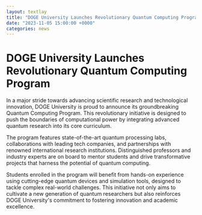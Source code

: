 ```yaml
---
layout: textlay
title: "DOGE University Launches Revolutionary Quantum Computing Program"  
date: "2023-11-05 15:00:00 +0000"  
categories: news  
---
```

# DOGE University Launches Revolutionary Quantum Computing Program

In a major stride towards advancing scientific research and technological innovation, DOGE University is proud to announce its groundbreaking Quantum Computing Program. This revolutionary initiative is designed to push the boundaries of computational power by integrating advanced quantum research into its core curriculum.

The program features state-of-the-art quantum processing labs, collaborations with leading tech companies, and partnerships with renowned international research institutions. Distinguished professors and industry experts are on board to mentor students and drive transformative projects that harness the potential of quantum computing.

Students enrolled in the program will benefit from hands-on experience using cutting-edge quantum devices and simulation tools, designed to tackle complex real-world challenges. This initiative not only aims to cultivate a new generation of quantum researchers but also reinforces DOGE University's commitment to fostering innovation and academic excellence. 